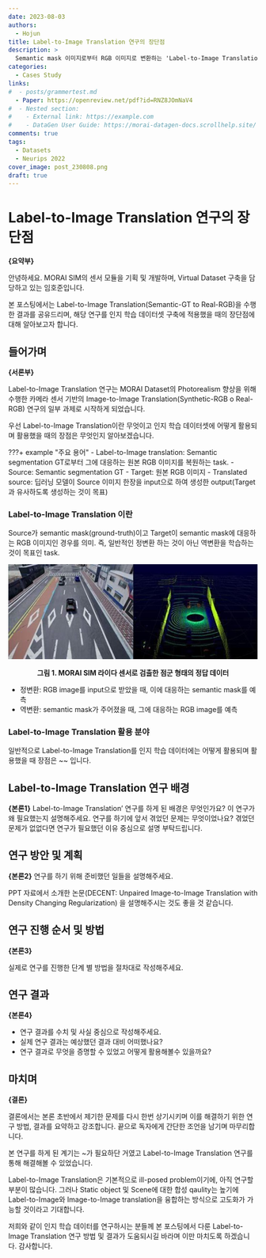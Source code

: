 ```yaml
---
date: 2023-08-03
authors:
  - Hojun
title: Label-to-Image Translation 연구의 장단점
description: >
  Semantic mask 이미지로부터 RGB 이미지로 변환하는 'Label-to-Image Translation' 연구 결과를 기록하며 본 연구 기법의 장점과 단점을 알아봅니다.
categories:
  - Cases Study
links:
#  - posts/grammertest.md
  - Paper: https://openreview.net/pdf?id=RNZ8JOmNaV4
#  - Nested section:
#    - External link: https://example.com
#    - DataGen User Guide: https://morai-datagen-docs.scrollhelp.site/
comments: true
tags:
  - Datasets
  - Neurips 2022
cover_image: post_230808.png
draft: true
---
```


# Label-to-Image Translation 연구의 장단점
**{요약부}**

안녕하세요. MORAI SIM의 센서 모듈을 기획 및 개발하며, Virtual Dataset 구축을 담당하고 있는 임호준입니다.

본 포스팅에서는 Label-to-Image Translation(Semantic-GT to Real-RGB)을 수행한 결과를 공유드리며, 해당 연구를 인지 학습 데이터셋 구축에 적용했을 때의 장단점에 대해 알아보고자 합니다.


## 들어가며
**{서론부}**

Label-to-Image Translation 연구는 MORAI Dataset의 Photorealism 향상을 위해 수행한 카메라 센서 기반의 Image-to-Image Translation(Synthetic-RGB o Real-RGB) 연구의 일부 과제로 시작하게 되었습니다.

우선 Label-to-Image Translation이란 무엇이고 인지 학습 데이터셋에 어떻게 활용되며 활용했을 때의 장점은 무엇인지 알아보겠습니다.

???+ example "주요 용어"
    - Label-to-Image translation: Semantic segmentation GT로부터 그에 대응하는 원본 RGB 이미지를 복원하는 task.
    - Source: Semantic segmentation GT
    - Target: 원본 RGB 이미지
    - Translated source: 딥러닝 모델이 Source 이미지 한장을 input으로 하여 생성한 output(Target과 유사하도록 생성하는 것이 목표)

### Label-to-Image Translation 이란
Source가 semantic mask(ground-truth)이고 Target이 semantic mask에 대응하는 RGB 이미지인 경우를 의미.
즉, 일반적인 정변환 하는 것이 아닌 역변환을 학습하는 것이 목표인 task.

![23-07-20/그림1.png](23-07-20/그림1.png)
<figcaption><b><center>그림 1. MORAI SIM 라이다 센서로 검출한 점군 형태의 정답 데이터</center></b></figcaption>

  - 정변환: RGB image를 input으로 받았을 때, 이에 대응하는 semantic mask를 예측
  - 역변환: semantic mask가 주어졌을 때, 그에 대응하는 RGB image를 예측

 
### Label-to-Image Translation 활용 분야
일반적으로 Label-to-Image Translation를 인지 학습 데이터에는 어떻게 활용되며 활용했을 때 장점은 ~~ 입니다.


## Label-to-Image Translation 연구 배경
**{본론1}**
Label-to-Image Translation’  연구를 하게 된 배경은 무엇인가요? 이 연구가 왜 필요했는지 설명해주세요. 연구를 하기에 앞서 겪었던 문제는 무엇이었나요?
겪었던 문제가 없없다면 연구가 필요했던 이유 중심으로 설명 부탁드립니다.

## 연구 방안 및 계획
**{본론2}**
연구를 하기 위해 준비했던 일들을 설명해주세요.

PPT 자료에서 소개한 논문(DECENT: Unpaired Image-to-Image Translation with Density Changing Regularization) 을 설명해주시는 것도 좋을 것 같습니다.

## 연구 진행 순서 및 방법
**{본론3}**

실제로 연구를 진행한 단계 별 방법을 절차대로 작성해주세요.

## 연구 결과
**{본론4}**

 - 연구 결과를 수치 및 사실 중심으로 작성해주세요.  
 - 실제 연구 결과는 예상했던 결과 대비 어떠했나요? 
 - 연구 결과로 무엇을 증명할 수 있었고 어떻게 활용해볼수 있을까요?

## 마치며
**{결론}**

결론에서는 본론 초반에서 제기한 문제를 다시 한번 상기시키며 이를 해결하기 위한 연구 방법, 결과를 요약하고 강조합니다. 끝으로 독자에게 간단한 조언을 남기며 마무리합니다.

본 연구를 하게 된 계기는 ~가 필요하단 거였고 Label-to-Image Translation 연구를 통해 해결해볼 수 있었습니다. 

Label-to-Image Translation은 기본적으로 ill-posed problem이기에, 아직 연구할 부분이 많습니다. 그러나 Static object 및 Scene에 대한 합성 qaulity는 높기에 Label-to-Image와 Image-to-Image translation을 융합하는 방식으로 고도화가 가능할 것이라고 기대합니다.

저희와 같이 인지 학습 데이터를 연구하시는 분들께 본 포스팅에서 다룬 Label-to-Image Translation 연구 방법 및 결과가 도움되시길 바라며 이만 마치도록 하겠습니다. 감사합니다.

